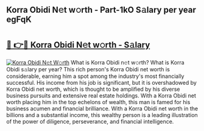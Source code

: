 ## Korra Obidi N𝚎t w𝚘rth - Part-1kO S𝚊lary per year egFqK

# <h2><a href="http://gc1raj.nevu.top/?p=Korra+Obidi">🔗 👉🔴 Korra Obidi N𝚎t w𝚘rth - S𝚊lary</a></h2>

[![Korra Obidi N𝚎t W𝚘rth](https://i.imgur.com/Oavwk0R.jpeg)](http://gc1raj.nevu.top/?p=Korra+Obidi)
What is Korra Obidi n𝚎t w𝚘rth? What is Korra Obidi s𝚊lary per year?
This rich person's Korra Obidi net worth is considerable, earning him a spot among the industry's most financially successful. His income from his job is significant, but it is overshadowed by Korra Obidi net worth, which is thought to be amplified by his diverse business pursuits and extensive real estate holdings. With a Korra Obidi net worth placing him in the top echelons of wealth, this man is famed for his business acumen and financial brilliance. With a Korra Obidi net worth in the billions and a substantial income, this wealthy person is a leading illustration of the power of diligence, perseverance, and financial intelligence.
